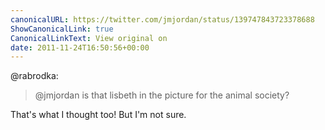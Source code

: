 ```yaml
---
canonicalURL: https://twitter.com/jmjordan/status/139747843723378688
ShowCanonicalLink: true
CanonicalLinkText: View original on
date: 2011-11-24T16:50:56+00:00
---
```

@rabrodka:

> @jmjordan is that lisbeth in the picture for the animal society?

That's what I thought too! But I'm not sure.